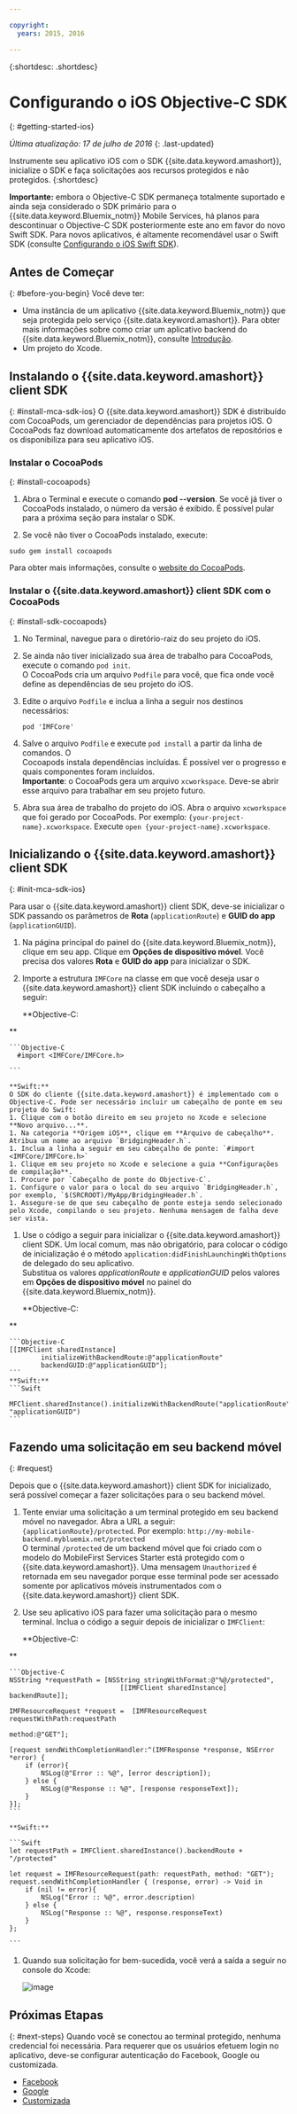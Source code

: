 ```yaml
---

copyright:
  years: 2015, 2016

---
```

{:shortdesc: .shortdesc}

# Configurando o iOS Objective-C SDK
{: #getting-started-ios}

*Última atualização: 17 de julho de 2016*
{: .last-updated}

Instrumente seu aplicativo iOS com o SDK {{site.data.keyword.amashort}}, inicialize o SDK e faça solicitações aos recursos protegidos
e não protegidos.
{:shortdesc}

**Importante:** embora o Objective-C SDK permaneça totalmente suportado e ainda seja considerado o SDK primário para o {{site.data.keyword.Bluemix_notm}} Mobile Services, há planos para descontinuar o Objective-C SDK posteriormente este ano em favor do novo Swift SDK. Para novos aplicativos, é altamente recomendável usar o Swift SDK (consulte [Configurando o iOS Swift SDK](getting-started-ios-swift-sdk.html)).

## Antes de Começar
{: #before-you-begin}
Você deve ter:
* Uma instância de um aplicativo {{site.data.keyword.Bluemix_notm}} que seja protegida pelo serviço {{site.data.keyword.amashort}}. Para obter mais informações sobre como criar um aplicativo backend do {{site.data.keyword.Bluemix_notm}}, consulte [Introdução](index.html).
* Um projeto do Xcode.  


## Instalando o {{site.data.keyword.amashort}} client SDK
{: #install-mca-sdk-ios}
O {{site.data.keyword.amashort}} SDK é distribuído com CocoaPods, um gerenciador de dependências para projetos iOS. O CocoaPods faz download automaticamente dos artefatos de repositórios e os disponibiliza para seu aplicativo iOS.


### Instalar o CocoaPods
{: #install-cocoapods}

1. Abra o Terminal e execute o comando **pod --version**. Se você já tiver o CocoaPods instalado, o número da versão é exibido. É possível pular para a próxima seção para instalar o SDK.

1. Se você não tiver o CocoaPods instalado, execute:
```
sudo gem install cocoapods
```
Para obter mais informações, consulte o [website do
CocoaPods](https://cocoapods.org/).

### Instalar o {{site.data.keyword.amashort}} client SDK com o CocoaPods
{: #install-sdk-cocoapods}

1. No Terminal, navegue para o diretório-raiz do seu projeto do iOS.

1. Se ainda não tiver inicializado sua área de trabalho para CocoaPods, execute o comando `pod init`.<br/>
O CocoaPods cria um arquivo `Podfile` para você, que fica onde você define as dependências de seu projeto do iOS.

1. Edite o arquivo `Podfile` e inclua a linha a seguir nos destinos necessários:

	```
	pod 'IMFCore'
	```

1. Salve o arquivo `Podfile` e execute `pod install` a partir da linha de comandos. O <br/>Cocoapods
instala dependências incluídas. É possível ver o progresso e quais componentes foram incluídos.<br/>
**Importante**: o CocoaPods gera um arquivo `xcworkspace`.  Deve-se abrir esse arquivo para trabalhar em seu projeto futuro.

1. Abra sua área de trabalho do projeto do iOS. Abra o arquivo `xcworkspace` que foi gerado por CocoaPods. Por exemplo: `{your-project-name}.xcworkspace`. Execute `open {your-project-name}.xcworkspace`.

## Inicializando o {{site.data.keyword.amashort}} client SDK
{: #init-mca-sdk-ios}

Para usar o {{site.data.keyword.amashort}} client SDK, deve-se inicializar o SDK passando os parâmetros de **Rota** (`applicationRoute`) e **GUID do app** (`applicationGUID`).


1. Na página principal do painel do {{site.data.keyword.Bluemix_notm}}, clique em seu app. Clique em **Opções de dispositivo móvel**. Você
precisa dos valores **Rota** e **GUID do app** para
inicializar o SDK.

1. Importe a estrutura `IMFCore` na classe em que você deseja usar o {{site.data.keyword.amashort}} client SDK incluindo o cabeçalho a seguir:

	**Objective-C:
                    
**
	
	```Objective-C
	  #import <IMFCore/IMFCore.h>
	
	```
	
	**Swift:**
	O SDK do cliente {{site.data.keyword.amashort}} é implementado com o Objective-C. Pode ser necessário incluir um cabeçalho de ponte em seu projeto do Swift:
	1. Clique com o botão direito em seu projeto no Xcode e selecione **Novo arquivo...**.
	1. Na categoria **Origem iOS**, clique em **Arquivo de cabeçalho**. Atribua um nome ao arquivo `BridgingHeader.h`.
	1. Inclua a linha a seguir em seu cabeçalho de ponte: `#import <IMFCore/IMFCore.h>`
	1. Clique em seu projeto no Xcode e selecione a guia **Configurações de compilação**.
	1. Procure por `Cabeçalho de ponte do Objective-C`.
	1. Configure o valor para o local do seu arquivo `BridgingHeader.h`, por exemplo, `$(SRCROOT)/MyApp/BridgingHeader.h`.
	1. Assegure-se de que seu cabeçalho de ponte esteja sendo selecionado pelo Xcode, compilando o seu projeto. Nenhuma mensagem de falha deve ser vista.
	
1. Use o código a seguir para inicializar o {{site.data.keyword.amashort}} client SDK.  Um local comum, mas não obrigatório, para colocar o código de inicialização é o método `application:didFinishLaunchingWithOptions` de delegado do seu aplicativo. <br/>Substitua os valores *applicationRoute* e *applicationGUID* pelos valores em **Opções de dispositivo móvel** no painel do {{site.data.keyword.Bluemix_notm}}.

	**Objective-C:
                    
**

	```Objective-C
	[[IMFClient sharedInstance]
			initializeWithBackendRoute:@"applicationRoute"
			backendGUID:@"applicationGUID"];
	```
	**Swift:**
	```Swift
 		MFClient.sharedInstance().initializeWithBackendRoute("applicationRoute",backendGUID: "applicationGUID")
	```

## Fazendo uma solicitação em seu backend móvel
{: #request}

Depois que o {{site.data.keyword.amashort}} client SDK for inicializado, será possível começar a fazer solicitações para o seu backend móvel.

1. Tente enviar uma solicitação a um terminal protegido em seu backend móvel no navegador. Abra a URL a seguir: `{applicationRoute}/protected`. Por exemplo: `http://my-mobile-backend.mybluemix.net/protected`
<br/>O terminal `/protected` de um backend móvel que foi criado com o modelo do MobileFirst Services Starter está protegido com o {{site.data.keyword.amashort}}. Uma mensagem `Unauthorized` é retornada em seu navegador porque esse terminal pode ser acessado somente por aplicativos móveis instrumentados com o {{site.data.keyword.amashort}} client SDK.

1. Use seu aplicativo iOS para fazer uma solicitação para o mesmo terminal. Inclua o código a seguir depois de inicializar o `IMFClient`:

	**Objective-C:
                    
**

	```Objective-C
	NSString *requestPath = [NSString stringWithFormat:@"%@/protected",
								[[IMFClient sharedInstance] backendRoute]];

	IMFResourceRequest *request =  [IMFResourceRequest requestWithPath:requestPath
																method:@"GET"];

	[request sendWithCompletionHandler:^(IMFResponse *response, NSError *error) {
		if (error){
			NSLog(@"Error :: %@", [error description]);
		} else {
			NSLog(@"Response :: %@", [response responseText]);
		}
	}];
	```

	**Swift:**

	```Swift
	let requestPath = IMFClient.sharedInstance().backendRoute + "/protected"

	let request = IMFResourceRequest(path: requestPath, method: "GET");
	request.sendWithCompletionHandler { (response, error) -> Void in
		if (nil != error){
			NSLog("Error :: %@", error.description)
		} else {
			NSLog("Response :: %@", response.responseText)
		}
	};

	```

1.  Quando sua solicitação for bem-sucedida, você verá a saída a seguir no console do Xcode:

	![image](images/getting-started-ios-success.png)

## Próximas Etapas
{: #next-steps}
Quando você se conectou ao terminal protegido, nenhuma credencial foi necessária. Para requerer que os usuários efetuem login no aplicativo, deve-se configurar autenticação do Facebook, Google ou customizada.
  * [Facebook
](facebook-auth-ios.html)
  * [Google](google-auth-ios.html)
  * [Customizada
](custom-auth-ios.html)
